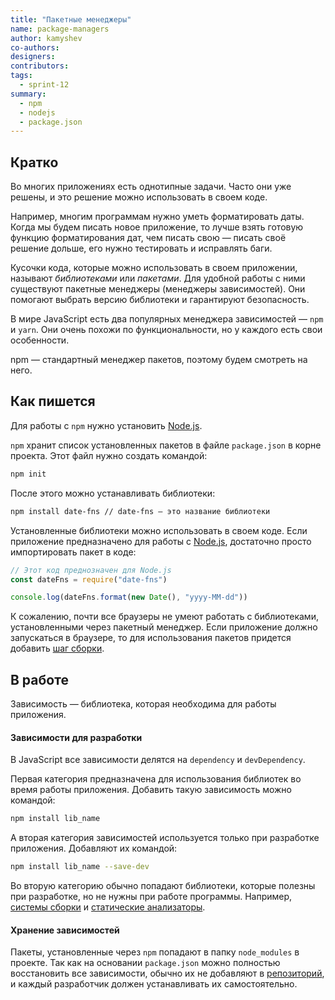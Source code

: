 ```yaml
---
title: "Пакетные менеджеры"
name: package-managers
author: kamyshev
co-authors:
designers:
contributors:
tags:
  - sprint-12
summary:
  - npm
  - nodejs
  - package.json
---
```


## Кратко

Во многих приложениях есть однотипные задачи. Часто они уже решены, и это решение можно использовать в своем коде.

Например, многим программам нужно уметь форматировать даты. Когда мы будем писать новое приложение, то лучше взять готовую функцию форматирования дат, чем писать свою — писать своё решение дольше, его нужно тестировать и исправлять баги.

Кусочки кода, которые можно использовать в своем приложении, называют _библиотеками_ или _пакетами_. Для удобной работы с ними существуют пакетные менеджеры (менеджеры зависимостей). Они помогают выбрать версию библиотеки и гарантируют безопасность.

В мире JavaScript есть два популярных менеджера зависимостей — `npm` и `yarn`. Они очень похожи по функциональности, но у каждого есть свои особенности.

npm — стандартный менеджер пакетов, поэтому будем смотреть на него.

## Как пишется

Для работы с `npm` нужно установить [Node.js](https://nodejs.org).

`npm` хранит список установленных пакетов в файле `package.json` в корне проекта. Этот файл нужно создать командой:

```bash
npm init
```

После этого можно устанавливать библиотеки:

```bash
npm install date-fns // date-fns — это название библиотеки
```

Установленные библиотеки можно использовать в своем коде. Если приложение предназначено для работы с [Node.js](/js/tools/nodejs), достаточно просто импортировать пакет в коде:

```js
// Этот код преднозначен для Node.js
const dateFns = require("date-fns")

console.log(dateFns.format(new Date(), "yyyy-MM-dd"))
```

К сожалению, почти все браузеры не умеют работать с библиотеками, установленными через пакетный менеджер. Если приложение должно запускаться в браузере, то для использования пакетов придется добавить [шаг сборки](/js/tools/bundlers).

## В работе

Зависимость — библиотека, которая необходима для работы приложения.

#### Зависимости для разработки

В JavaScript все зависимости делятся на `dependency` и `devDependency`.

Первая категория предназначена для использования библиотек во время работы приложения. Добавить такую зависимость можно командой:

```bash
npm install lib_name
```

А вторая категория зависимостей используется только при разработке приложения. Добавляют их командой:

```bash
npm install lib_name --save-dev
```

Во вторую категорию обычно попадают библиотеки, которые полезны при разработке, но не нужны при работе программы. Например, [системы сборки](/js/tools/bundlers) и [статические анализаторы](/js/tools/static-analysis).

#### Хранение зависимостей

Пакеты, установленные через `npm` попадают в папку `node_modules` в проекте. Так как на основании `package.json` можно полностью восстановить все зависимости, обычно их не добавляют в [репозиторий](/js/tools/version-control), и каждый разработчик должен устанавливать их самостоятельно.
